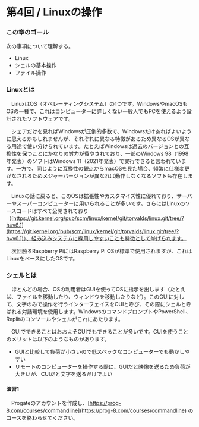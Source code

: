 # 第4回 / Linuxの操作

### この章のゴール

次の事項について理解する。

* Linux
* シェルの基本操作
* ファイル操作

### Linuxとは

　LinuxはOS（オペレーティングシステム）の1つです。WindowsやmacOSもOSの一種で、これはコンピューターに詳しくない一般人でもPCを使えるよう設計されたソフトウェアです。

　シェアだけを見ればWindowsが圧倒的多数で、Windowsだけあればよいように思えるかもしれませんが、それぞれに異なる特徴があるため異なるOSが異なる用途で使い分けられています。たとえばWindowsは過去のバージョンとの互換性を保つことにかなりの労力が費やされており、一部のWindows 98（1998年発表）のソフトはWindows 11（2021年発表）で実行できると言われています。一方で、同じように互換性の観点からmacOSを見た場合、頻繁に仕様変更がなされるためメジャーバージョンが異なれば動作しなくなるソフトも存在します。

　Linuxの話に戻ると、このOSは拡張性やカスタマイズ性に優れており、サーバーやスーパーコンピューターに用いられることが多いです。さらにはLinuxのソースコードはすべて公開されており（[https://git.kernel.org/pub/scm/linux/kernel/git/torvalds/linux.git/tree/?h=v6.1](https://git.kernel.org/pub/scm/linux/kernel/git/torvalds/linux.git/tree/?h=v6.1)）、組み込みシステムに採用しやすいことも特徴として挙げられます。

　次回触るRaspberry PiにはRaspberry Pi OSが標準で使用されますが、これはLinuxをベースにしたOSです。

### シェルとは

　ほとんどの場合、OSの利用者はGUIを使ってOSに指示を出します（たとえば、ファイルを移動したり、ウィンドウを移動したりなど）。このGUIに対して、文字のみで操作を行うインターフェイスをCUIと呼び、その際にシェルと呼ばれる対話環境を使用します。WindowsのコマンドプロンプトやPowerShell、Replitのコンソールやシェルがこれにあたります。

　GUIでできることはおおよそCUIでもできることが多いです。CUIを使うことのメリットは以下のようなものがあります。

* GUIと比較して負荷が小さいので低スペックなコンピューターでも動かしやすい
* リモートのコンピューターを操作する際に、GUIだと映像を送るため負荷が大きいが、CUIだと文字を送るだけでよい

#### 演習1

　Progateのアカウントを作成し、[https://prog-8.com/courses/commandline](https://prog-8.com/courses/commandline) のコースを終わらせてください。
